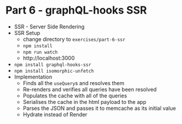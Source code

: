 # Part 6 - graphQL-hooks SSR

- SSR - Server Side Rendering
- SSR Setup
  - change directory to `exercises/part-6-ssr`
  - `npm install`
  - `npm run watch`
  - http://localhost:3000
- `npm install graphql-hooks-ssr`
- `npm install isomorphic-unfetch`
- Implementation
  - Finds all the `useQuery`s and resolves them
  - Re-renders and verifies all queries have been resolved
  - Populates the cache with all of the queries
  - Serialises the cache in the html payload to the app
  - Parses the JSON and passes it to memcache as its initial value
  - Hydrate instead of Render
